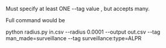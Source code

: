 Must specify at least ONE --tag value , but accepts many. 

Full command would be 

python radius.py in.csv --radius 0.0001 --output out.csv --tag man_made=surveillance --tag surveillance:type=ALPR


